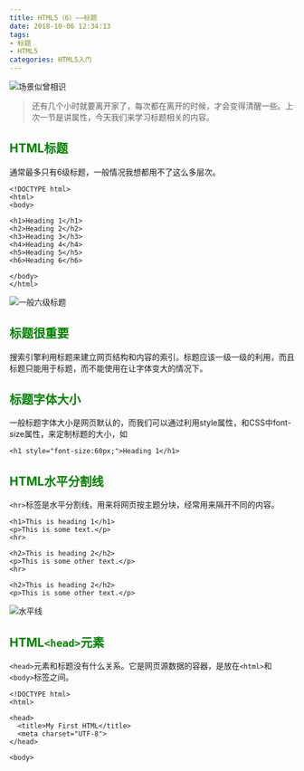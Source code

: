 ```yaml
---
title: HTML5（6）——标题
date: 2018-10-06 12:34:13
tags: 
- 标题
- HTML5
categories: HTML5入门
---
```


<meta name="referrer" content="no-referrer" />

![场景似曾相识](https://upload-images.jianshu.io/upload_images/3478485-81d5de5d560b5248.jpeg?imageMogr2/auto-orient/strip%7CimageView2/2/w/1240)
> 还有几个小时就要离开家了，每次都在离开的时候，才会变得清醒一些。上次一节是讲属性，今天我们来学习标题相关的内容。



<!--less-->

## <font color="green">HTML标题</font>
通常最多只有6级标题，一般情况我想都用不了这么多层次。
```
<!DOCTYPE html>
<html>
<body>

<h1>Heading 1</h1>
<h2>Heading 2</h2>
<h3>Heading 3</h3>
<h4>Heading 4</h4>
<h5>Heading 5</h5>
<h6>Heading 6</h6>

</body>
</html>

```

![一般六级标题](https://upload-images.jianshu.io/upload_images/3478485-a26bca45dcd4823b.png?imageMogr2/auto-orient/strip%7CimageView2/2/w/1240)

## <font color="green">标题很重要</font>
搜索引擎利用标题来建立网页结构和内容的索引。标题应该一级一级的利用，而且标题只能用于标题，而不能使用在让字体变大的情况下。

## <font color="green">标题字体大小</font>
一般标题字体大小是网页默认的，而我们可以通过利用style属性，和CSS中font-size属性，来定制标题的大小，如

`<h1 style="font-size:60px;">Heading 1</h1>`

## <font color="green">HTML水平分割线</font>
`<hr>`标签是水平分割线，用来将网页按主题分块，经常用来隔开不同的内容。
```
<h1>This is heading 1</h1>
<p>This is some text.</p>
<hr>

<h2>This is heading 2</h2>
<p>This is some other text.</p>
<hr>

<h2>This is heading 2</h2>
<p>This is some other text.</p>
```

![水平线](https://upload-images.jianshu.io/upload_images/3478485-bd54e705f512b60a.png?imageMogr2/auto-orient/strip%7CimageView2/2/w/1240)

## <font color="green">HTML`<head>`元素</font>
`<head>`元素和标题没有什么关系。它是网页源数据的容器，是放在`<html>`和`<body>`标签之间。
```
<!DOCTYPE html>
<html>

<head>
  <title>My First HTML</title>
  <meta charset="UTF-8">
</head>

<body>
```